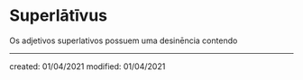 # Superlātīvus
Os adjetivos superlativos possuem uma desinēncia contendo

---

created: 01/04/2021
modified: 01/04/2021
